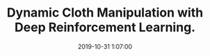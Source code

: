 ---
layout: research
title:  "Dynamic Cloth Manipulation with Deep Reinforcement Learning."
rinfo: "Rishabh Jangir, Guillem Alenya, Carme Torras."
pdf: https://arxiv.org/abs/1910.14475
date:   2019-10-31 1:07:00
types: [all, deformable, cloth, robotics, rl, lfD, python, research, machine-learning, neural-nets]
tags: [all, research]
category: code
comments: true
img: research/dynamic/cloth.png
projectlink: https://www.youtube.com/watch?v=K34x_IixXwA
---